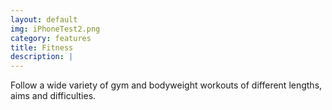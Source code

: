 ```yaml
---
layout: default
img: iPhoneTest2.png
category: features
title: Fitness
description: |
---
```


Follow a wide variety of gym and bodyweight workouts of different lengths, aims and difficulties.
